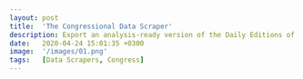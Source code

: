 ```yaml
---
layout: post
title:  'The Congressional Data Scraper'
description: Export an analysis-ready version of the Daily Editions of the U.S. Congressional Records.
date:   2020-04-24 15:01:35 +0300
image:  '/images/01.png'
tags:   [Data Scrapers, Congress]
---
```


